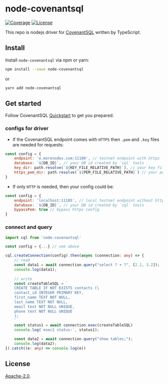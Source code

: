 # node-covenantsql

<p align="left">
    <a href="https://codecov.io/gh/CovenantSQL/node-covenantsql">
        <img src="https://codecov.io/gh/CovenantSQL/node-covenantsql/branch/master/graph/badge.svg"
            alt="Coverage"></a>
    <a href="https://opensource.org/licenses/Apache-2.0">
        <img src="https://img.shields.io/badge/License-Apache%202.0-blue.svg"
            alt="License"></a>
</p>

This repo is nodejs driver for [CovenantSQL](https://github.com/CovenantSQL/CovenantSQL) written by TypeScript.

## Install

Install `node-covenantsql` via npm or yarn:
```bash
npm install --save node-covenantsql
```
or
```bash
yarn add node-covenantsql
```

## Get started
Follow CovenantSQL [Quickstart](https://testnet.covenantsql.io/quickstart) to get you prepared.


### configs for driver

- If the CovenantSQL endpoint comes with `HTTPS` then `.pem` and `.key` files are needed for requests:

```javascript
const config = {
    endpoint: 'e.morenodes.com:11108', // testnet endpoint with https
    database: `${DB_ID}`, // your DB id created by `cql` tools
    key_dir: path.resolve(`${KEY_FILE_RELATIVE_PATH}`), // your key file
    https_pem_dir: path.resolve(`${PEM_FILE_RELATIVE_PATH}`) // your pem file (cert file)
}
```

- If only `HTTP` is needed, then your config could be:

```javascript
const config = {
    endpoint: 'localhost:11105', // local testnet endpoint without https
    database: `${DB_ID}`, // your DB id created by `cql` tools
    bypassPem: true // bypass https config
}
```
### connect and query
```typescript
import cql from 'node-covenantsql'

const config = {...} // see above

cql.createConnection(config).then(async (connection: any) => {
    // read
    const data1 = await connection.query("select ? + ?", [2.1, 3.2]);
    console.log(data1);
        
    // write
    const createTableSQL = `
    CREATE TABLE IF NOT EXISTS contacts (\
    contact_id INTEGER PRIMARY KEY,
    first_name TEXT NOT NULL,
    last_name TEXT NOT NULL,
    email text NOT NULL UNIQUE,
    phone text NOT NULL UNIQUE
    );
    `
    const status1 = await connection.exec(createTableSQL)
    console.log(`exec1 status:`, status1);

    const data2 = await connection.query("show tables;");
    console.log(data2);
}).catch((e: any) => console.log(e))
```

## License

[Apache-2.0](LICENSE).
